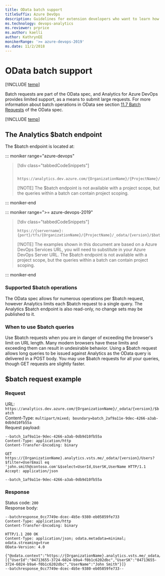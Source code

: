 ```yaml
---
title: OData batch support 
titleSuffix: Azure DevOps 
description: Guidelines for extension developers who want to learn how to write good OData queries 
ms.technology: devops-analytics
ms.reviewer: prprice
ms.author: kaelli
author: KathrynEE
monikerRange: '>= azure-devops-2019'
ms.date: 11/2/2018
---
```


# OData batch support

[!INCLUDE [temp](../includes/version-azure-devops.md)]

Batch requests are part of the OData spec, and Analytics for Azure DevOps provides limited support, as a means to submit large requests. For more information about batch operations in OData see section [11.7 Batch Requests](https://docs.oasis-open.org/odata/odata/v4.0/errata03/os/complete/part1-protocol/odata-v4.0-errata03-os-part1-protocol-complete.html#_Toc453752313) of the OData spec.

[!INCLUDE [temp](../includes/analytics-preview.md)]

## The Analytics \$batch endpoint

The \$batch endpoint is located at:

::: moniker range="azure-devops"

> [!div class="tabbedCodeSnippets"]
>
> ```OData
>  https://analytics.dev.azure.com/{OrganizationName}/{ProjectName}/_odata/{version}/$batch
> ```
>
> [!NOTE]
> The \$batch endpoint is not available with a project scope, but the queries within a batch can contain project scoping.

::: moniker-end

::: moniker range=">= azure-devops-2019"

> [!div class="tabbedCodeSnippets"]
>
> ```OData
> https://{servername}:{port}/tfs/{OrganizationName}/{ProjectName}/_odata/{version}/$batch
> ```
>
> [!NOTE]
> The examples shown in this document are based on a Azure DevOps Services URL, you will need to substitute in your Azure DevOps Server URL.
> The \$batch endpoint is not available with a project scope, but the queries within a batch can contain project scoping.

::: moniker-end

### Supported \$batch operations

The OData spec allows for numerous operations per $batch request, however Analytics limits each $batch request to a single query. The Analytics \$batch endpoint is also read-only, no change sets may be published to it.

### When to use \$batch queries

Use $batch requests when you are in danger of exceeding the browser's limit on URL length. Many modern browsers have these limits and exceeding them can result in undesirable behavior. Using a $batch request allows long queries to be issued against Analytics as the OData query is delivered in a POST body. You may use \$batch requests for all your queries, though GET requests are slightly faster.

## \$batch request example

### Request

URL: `https://analytics.dev.azure.com/{OrganizationName}/_odata/{version}/$batch`  
Content-Type: `multipart/mixed; boundary=batch_2af9a11e-9dec-4266-a3ab-0db9d10fb55a`  
Request payload:

```
--batch_1af9a11e-9dec-4266-a3ab-0db9d10fb55a
Content-Type: application/http
Content-Transfer-Encoding: binary

GET https://{OrganizationName}.analytics.vsts.me/_odata/{version}/Users?$filter=UserEmail eq 'john.smith@contoso.com'&$select=UserId,UserSK,UserName HTTP/1.1
Accept: application/json

--batch_1af9a11e-9dec-4266-a3ab-0db9d10fb55a
```

### Response

Status code: `200`  
Response body:

```
--batchresponse_0cc7749e-dcec-4b5e-9380-eb05859fe733
Content-Type: application/http
Content-Transfer-Encoding: binary

HTTP/1.1 200 OK
Content-Type: application/json; odata.metadata=minimal; odata.streaming=true
OData-Version: 4.0

{"@odata.context":"https://{OrganizationName}.analytics.vsts.me/_odata/{version}/$metadata#Users(UserId,UserSK,UserName)","value":[{"UserId":"04713655-3724-6024-b9a4-f0b1c6202dbc","UserSK":"04713655-3724-6024-b9a4-f0b1c6202dbc","UserName":"John Smith"}]}
--batchresponse_0cc7749e-dcec-4b5e-9380-eb05859fe733--
```

